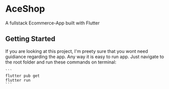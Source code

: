 # AceShop

A fullstack Ecommerce-App built with Flutter

## Getting Started

If you are looking at this project, I'm preety sure that you wont need guidiance regarding the app. Any way it is easy to run app. Just navigate to the root folder and run these commands on terminal:

````
```
flutter pub get
flutter run
```
````
